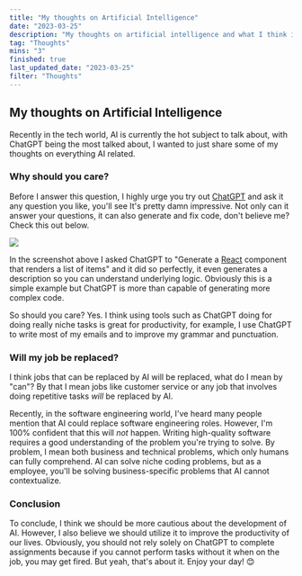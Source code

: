 ```yaml
---
title: "My thoughts on Artificial Intelligence"
date: "2023-03-25"
description: "My thoughts on artificial intelligence and what I think it means for us and how we can use it to improve our daily lives."
tag: "Thoughts"
mins: "3"
finished: true
last_updated_date: "2023-03-25"
filter: "Thoughts"
---
```


## My thoughts on Artificial Intelligence

Recently in the tech world, AI is currently the hot subject to talk about, with ChatGPT being the most talked about, I wanted to just share some of my thoughts on everything AI related.

### Why should you care?

Before I answer this question, I highly urge you try out [ChatGPT](https://chat.openai.com/chat) and ask it any question you like, you'll see It's pretty damn impressive. Not only can it answer your questions, it can also generate and fix code, don't believe me? Check this out below.

![](/post/my-thoughts-on-artificial-intelligence/gpt-screenshot-example-1.png)

In the screenshot above I asked ChatGPT to "Generate a [React](https://react.dev/) component that renders a list of items" and it did so perfectly, it even generates a description so you can understand underlying logic. Obviously this is a simple example but ChatGPT is more than capable of generating more complex code.

So should you care? Yes. I think using tools such as ChatGPT doing for doing really niche tasks is great for productivity, for example, I use ChatGPT to write most of my emails and to improve my grammar and punctuation.

### Will my job be replaced?

I think jobs that can be replaced by AI will be replaced, what do I mean by "can"? By that I mean jobs like customer service or any job that involves doing repetitive tasks _will_ be replaced by AI.

Recently, in the software engineering world, I've heard many people mention that AI could replace software engineering roles. However, I'm 100% confident that this will _not_ happen. Writing high-quality software requires a good understanding of the problem you're trying to solve. By problem, I mean both business and technical problems, which only humans can fully comprehend. AI can solve niche coding problems, but as a employee, you'll be solving business-specific problems that AI cannot contextualize.

### Conclusion

To conclude, I think we should be more cautious about the development of AI. However, I also believe we should utilize it to improve the productivity of our lives. Obviously, you should not rely solely on ChatGPT to complete assignments because if you cannot perform tasks without it when on the job, you may get fired. But yeah, that's about it. Enjoy your day! 😊
